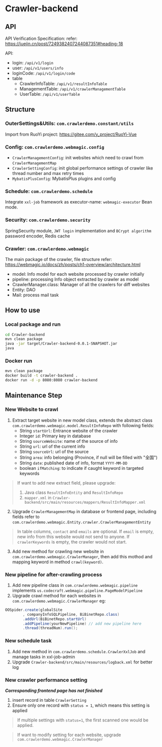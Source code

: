 # Crawler-backend

## API
API Verification Specification: refer: https://juejin.cn/post/7249382407244087351#heading-18

API:
* login: `/api/v1/login`
* user: `/api/v1/users/info`
* loginCode: `/api/v1/login/code`
* table 
  * CrawlerInfoTable:  `/api/v1/resultInfoTable`
  * ManagementTable: `/api/v1/crawlerManagementTable`
  * UserTable: `/api/v1/userTable`


## Structure
### OuterSettings&Utils: `com.crawlerdemo.constant/utils`
Import from RuoYi project: https://gitee.com/y_project/RuoYi-Vue 

### Config: `com.crawlerdemo.webmagic.config`
   * `CrawlerManagementConfig`: init websites which need to crawl from `CrawlerManagementMap`
   * `CrawlerSettingConfig`: init global performance settings of crawler like thread number and max retry times
   * `MybatisPlusConfig`: MybatisPlus plugins and config

### Schedule: `com.crawlerdemo.schedule`
Integrate `xxl-job` framework as executor-name: `webmagic-executor` Bean mode.

### Security: `com.crawlerdemo.security`
SpringSecurity module, `JWT login` implementation and `BCrypt algorithm` password encoder, Redis cache

### Crawler: `com.crawlerdemo.webmagic`
The main package of the crawler, file structure refer: https://webmagic.io/docs/zh/posts/ch1-overview/architecture.html 

  * model: Info model for each website processed by crawler initially
  * pipeline: processing Info object extracted by crawler as model
  * CrawlerManager.class: Manager of all the crawlers for diff websites
  * Entity: DAO
  * Mail: process mail task

## How to use

### Local package and run
```bash
cd Crawler-backend
mvn clean package
java -jar target/Crawler-backend-0.0.1-SNAPSHOT.jar
java  
```

### Docker run
```bash
mvn clean package
docker build -t crawler-backend .
docker run -d -p 8080:8080 crawler-backend
```

## Maintenance Step

### New Website to crawl
1. Extract target website in new model class, extends the abstract class `com.crawlerdemo.webmagic.model.ResultInfoRepo` with following fields:
   * String `startUrl`: Entrance website of the crawler
   * Integer `id`: Primary key in database
   * String `sourceWebsite`: name of the source of info
   * String `url`: url of the current info
   * String `sourceUrl`: url of the source
   * String `area`: info belonging (Province, if null will be filled with "全国")
   * String `date`: published date of info, format `YYYY-MM-DD`
   * boolean `ifMatching`: to indicate if caught keyword in targeted keywords

> If want to add new extract field, please upgrade:
>   1. Java class `ResultInfoEntity` and `ResultInfoRepo`
>   2. `mapper.xml` in `Crawler-backend/src/main/resources/mappers/ResultInfoMapper.xml`

2. Upgrade `CrawlerManagementMap` in database or frontend page, including fields refer to `com.crawlerdemo.webmagic.Entity.crawler.CrawlerManagementEntity`
> In table columns, `contact` and `emails` are optional. 
> If `email` is empty, new info from this website would not send to anyone.
> If `crawlerKeywords` is empty, the crawler would not start.

3. Add new method for crawling new website in `com.crawlerdemo.webmagic.CrawlerManager`, then add this mothod and mapping keyword in method `crawl(keyword)`.

### New pipeline for after-crawling process
1. Add new pipeline class in `com.crawlerdemo.webmagic.pipeline` implements `us.codecraft.webmagic.pipeline.PageModelPipeline`
2. Upgrade crawl method for each websites in `com.crawlerdemo.webmagic.CrawlerManager`
eg:
``` Java
OOSpider.create(globalSite
        , companyInfoSQLPipeline, BiBinetRepo.class)
        .addUrl(BiBinetRepo.startUrl)
        .addPipeline(yourNewPipeline) // add new pipeline here
        .thread(threadNum).run();
```

### New schedule task
1. Add new method in `com.crawlerdemo.schedule.CrawlerXxlJob` and manage tasks in xxl-job-admin
2. Upgrade `Crawler-backend/src/main/resources/logback.xml` for better log

### New crawler performance setting
_**Corresponding frontend page has not finished**_

1. insert record in table `CrawlerSetting`
2. Ensure only one record with `status = 1`, which means this setting is applied
> If multiple settings with `status=1`, the first scanned one would be applied.

> If want to modify setting for each website, upgrade `com.crawlerdemo.webmagic.CrawlerManager`